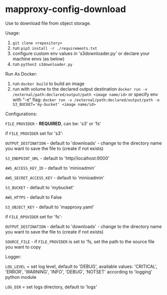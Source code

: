 # mapproxy-config-download

Use to download file from object storage.

Usage:

1. `git clone <repository>`
2. run  `pip3 install -r ./requirements.txt`
3. configure custom env values in 's3downloader.py' or declare your machine envs (as below)
4. run `python3 s3downloader.py`

Run As Docker:
1. run `docker build` to build an image
2. run with volume to the declared output destination `docker run -v /external/path:declared/output/path <image name/id>`
   or specify env  with "-e" flag: `docker run -v /external/path:declared/output/path -e S3_BUCKET='my-bucket' <image name/id>`

Configurations:

`FILE_PROVIDER` - **REQUIRED**, can be: 's3' or 'fs'

if `FILE_PROVIDER` set for 's3':

`OUTPUT_DESTINATION` - default to 'downloads' - change to the directory name you want to save the file to (create if not exists) 

`S3_ENDPOINT_URL` - default to 'http//localhost:9000'

`AWS_ACCESS_KEY_ID` - default to 'minioadmin'

`AWS_SECRET_ACCESS_KEY` - default to 'minioadmin'

`S3_BUCKET` - default to 'mybucket'

`AWS_HTTPS` - default to False

`S3_OBJECT_KEY` - default to 'mapproxy.yaml'

if `FILE_RPOVIDER` set for 'fs':

`OUTPUT_DESTINATION` - default to 'downloads' - change to the directory name you want to save the file to (create if not exists) 

`SOURCE_FILE` - if `FILE_PROVIDER` is set to 'fs, set the path to the source file you want to copy 

Logger:
 
`LOG_LEVEL` = set log level, default to 'DEBUG', available values: 'CRITICAL', 'ERROR', 'WARNING', 'INFO', 'DEBUG', 'NOTSET' according to 'logging' python module

`LOG_DIR` = set logs directory, default to 'logs'